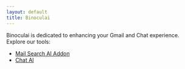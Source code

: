 ```yaml
---
layout: default
title: Binoculai
---
```

Binoculai is dedicated to enhancing your Gmail and Chat experience. Explore our tools:
- [Mail Search AI Addon](addon.html)
- [Chat AI](chat.html)

